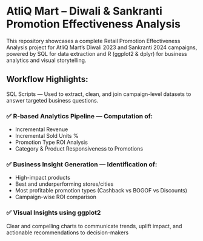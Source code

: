 # AtliQ Mart – Diwali & Sankranti Promotion Effectiveness Analysis #

This repository showcases a complete Retail Promotion Effectiveness Analysis project for AtliQ Mart’s Diwali 2023 and Sankranti 2024 campaigns, powered by SQL for data extraction and R (ggplot2 & dplyr) for business analytics and visual storytelling.

## Workflow Highlights: ##

SQL Scripts — Used to extract, clean, and join campaign-level datasets to answer targeted business questions.

### ✅ R-based Analytics Pipeline — Computation of: ###
- Incremental Revenue
- Incremental Sold Units %
- Promotion Type ROI Analysis
- Category & Product Responsiveness to Promotions

### ✅ Business Insight Generation — Identification of: ###
- High-impact products
- Best and underperforming stores/cities
- Most profitable promotion types (Cashback vs BOGOF vs Discounts)
- Campaign-wise ROI comparison

### ✅ Visual Insights using ggplot2 ### 
Clear and compelling charts to communicate trends, uplift impact, and actionable recommendations to decision-makers
